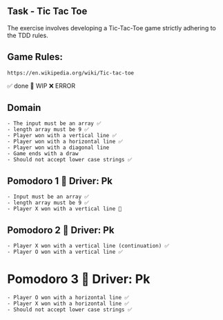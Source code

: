 ## Task - Tic Tac Toe

The exercise involves developing a Tic-Tac-Toe game strictly adhering to the TDD rules.

## Game Rules:
	https://en.wikipedia.org/wiki/Tic-tac-toe

✅ done 🚧 WIP ❌ ERROR

## Domain
	- The input must be an array ✅
	- length array must be 9 ✅
	- Player won with a vertical line ✅
	- Player won with a horizontal line ✅
	- Player won with a diagonal line
	- Game ends with a draw
	- Should not accept lower case strings ✅

## Pomodoro 1 🍅 Driver: Pk
	- Input must be an array ✅
	- length array must be 9 ✅
	- Player X won with a vertical line 🚧
	
## Pomodoro 2 🍅 Driver: Pk
	- Player X won with a vertical line (continuation) ✅
	- Player O won with a vertical line ✅

# Pomodoro 3 🍅 Driver: Pk
	- Player O won with a horizontal line ✅
	- Player X won with a horizontal line ✅
	- Should not accept lower case strings ✅